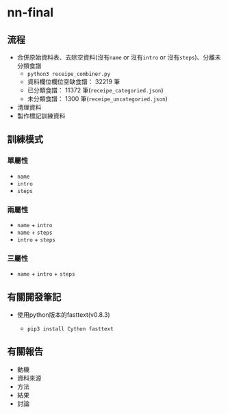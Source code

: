 # nn-final

## 流程

-   合併原始資料表、去除空資料(沒有`name` or 沒有`intro` or 沒有`steps`)、分離未分類食譜
    -   `python3 receipe_combiner.py`
    -   資料欄位欄位空缺食譜： 32219 筆
    -   已分類食譜： 11372 筆(`receipe_categoried.json`)
    -   未分類食譜： 1300 筆(`receipe_uncategoried.json`)
-   清理資料
-   製作標記訓練資料

## 訓練模式

### 單屬性

-   `name`
-   `intro`
-   `steps`

### 兩屬性

-   `name` + `intro`
-   `name` + `steps`
-   `intro` + `steps`

### 三屬性

-   `name` + `intro` + `steps`

## 有關開發筆記

-   使用python版本的fasttext(v0.8.3)

    -   `pip3 install Cython fasttext`

## 有關報告

-   動機
-   資料來源
-   方法
-   結果
-   討論
